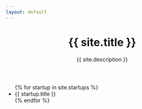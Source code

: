 ```yaml
---
layout: default
---
```


<header>
	<h1>{{ site.title }}</h1>
	<div id="missionStatement">{{ site.description }}</div>
</header>

<ul>
	{% for startup in site.startups %}
		<li>{{ startup.title }}</li>
	{% endfor %}
</ul>
